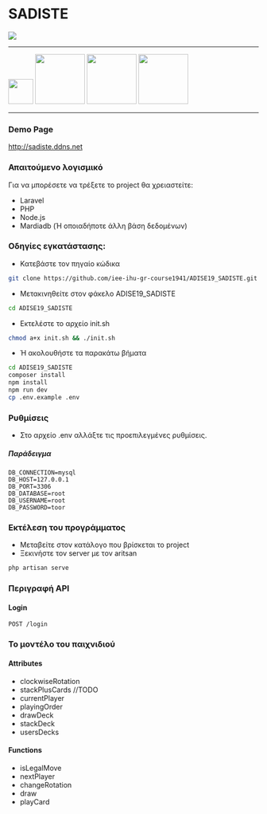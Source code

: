 # SADISTE
<img src="https://upload.wikimedia.org/wikipedia/commons/thumb/f/f9/UNO_Logo.svg/1200px-UNO_Logo.svg.png">

---

<img src="https://upload.wikimedia.org/wikipedia/commons/thumb/9/9a/Laravel.svg/1200px-Laravel.svg.png" width="50"> <img src="https://upload.wikimedia.org/wikipedia/commons/thumb/2/27/PHP-logo.svg/1200px-PHP-logo.svg.png" width="100"> <img src="https://upload.wikimedia.org/wikipedia/commons/thumb/d/d9/Node.js_logo.svg/1280px-Node.js_logo.svg.png" width="100"> <img src="https://upload.wikimedia.org/wikipedia/en/thumb/6/62/MySQL.svg/1200px-MySQL.svg.png" width="100">

---

### Demo Page
http://sadiste.ddns.net

### Απαιτούμενο λογισμικό
Για να μπορέσετε να τρέξετε το project θα χρειαστείτε:
* Laravel
* PHP
* Node.js
* Mardiadb (Ή οποιαδήποτε άλλη βάση δεδομένων)

### Οδηγίες εγκατάστασης:
* Κατεβάστε τον πηγαίο κώδικα
```bash
git clone https://github.com/iee-ihu-gr-course1941/ADISE19_SADISTE.git
```

* Μετακινηθείτε στον φάκελο ADISE19_SADISTE
```bash
cd ADISE19_SADISTE
```

* Εκτελέστε το αρχείο init.sh
```bash
chmod a+x init.sh && ./init.sh
```

* Ή ακολουθήστε τα παρακάτω βήματα
```bash
cd ADISE19_SADISTE
composer install
npm install
npm run dev
cp .env.example .env
```

### Ρυθμίσεις

* Στο αρχείο .env αλλάξτε τις προεπιλεγμένες ρυθμίσεις.

##### Παράδειγμα
```
DB_CONNECTION=mysql
DB_HOST=127.0.0.1
DB_PORT=3306
DB_DATABASE=root
DB_USERNAME=root
DB_PASSWORD=toor
```

### Εκτέλεση του προγράμματος

* Μεταβείτε στον κατάλογο που βρίσκεται το project
* Ξεκινήστε τον server με τον aritsan
```bash
php artisan serve
```

### Περιγραφή API

#### Login
```
POST /login
```

### Το μοντέλο του παιχνιδιού

#### Attributes
- clockwiseRotation
- stackPlusCards //TODO
- currentPlayer
- playingOrder
- drawDeck
- stackDeck
- usersDecks

#### Functions
- isLegalMove
- nextPlayer
- changeRotation
- draw
- playCard
